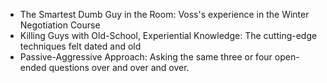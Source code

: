 - The Smartest Dumb Guy in the Room: Voss's experience in the Winter Negotiation Course
- Killing Guys with Old-School, Experiential Knowledge: The cutting-edge techniques felt dated and old
- Passive-Aggressive Approach: Asking the same three or four open-ended questions over and over and over.